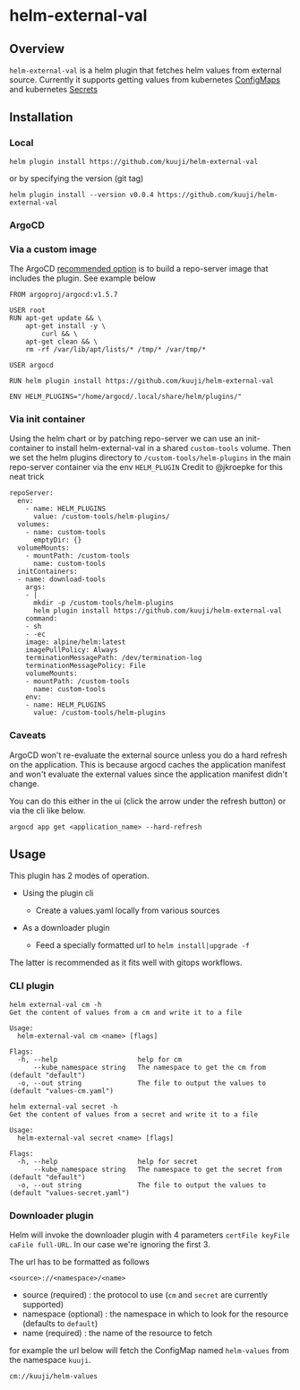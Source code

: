 # helm-external-val

## Overview

`helm-external-val` is a helm plugin that fetches helm values from external source.
Currently it supports getting values from kubernetes [ConfigMaps](https://kubernetes.io/docs/concepts/configuration/configmap/) and kubernetes [Secrets](https://kubernetes.io/docs/concepts/configuration/secret/)

## Installation

### Local

```
helm plugin install https://github.com/kuuji/helm-external-val
```

or by specifying the version (git tag)

```
helm plugin install --version v0.0.4 https://github.com/kuuji/helm-external-val
```


### ArgoCD

### Via a custom image

The ArgoCD [recommended option](https://argo-cd.readthedocs.io/en/stable/user-guide/helm/#helm-plugins) is to build a repo-server image that includes the plugin.
See example below

```
FROM argoproj/argocd:v1.5.7

USER root
RUN apt-get update && \
    apt-get install -y \
        curl && \
    apt-get clean && \
    rm -rf /var/lib/apt/lists/* /tmp/* /var/tmp/*

USER argocd

RUN helm plugin install https://github.com/kuuji/helm-external-val

ENV HELM_PLUGINS="/home/argocd/.local/share/helm/plugins/"
```

### Via init container

Using the helm chart or by patching repo-server we can use an init-container to install helm-external-val in a shared `custom-tools` volume.
Then we set the helm plugins directory to `/custom-tools/helm-plugins` in the main repo-server container via the env `HELM_PLUGIN`
Credit to @jkroepke for this neat trick

```
repoServer:
  env:
    - name: HELM_PLUGINS
      value: /custom-tools/helm-plugins/
  volumes:
    - name: custom-tools
      emptyDir: {}
  volumeMounts:
    - mountPath: /custom-tools
      name: custom-tools
  initContainers:
  - name: download-tools
    args:
    - |
      mkdir -p /custom-tools/helm-plugins
      helm plugin install https://github.com/kuuji/helm-external-val
    command:
    - sh
    - -ec
    image: alpine/helm:latest
    imagePullPolicy: Always
    terminationMessagePath: /dev/termination-log
    terminationMessagePolicy: File
    volumeMounts:
    - mountPath: /custom-tools
      name: custom-tools
    env:
    - name: HELM_PLUGINS
      value: /custom-tools/helm-plugins
```

### Caveats

ArgoCD won't re-evaluate the external source unless you do a hard refresh on the application. This is because argocd caches the application manifest and won't evaluate the external values since the application manifest didn't change.

You can do this either in the ui (click the arrow under the refresh button) or via the cli like below.

```
argocd app get <application_name> --hard-refresh
```

## Usage

This plugin has 2 modes of operation.

- Using the plugin cli
  - Create a values.yaml locally from various sources

- As a downloader plugin
  - Feed a specially formatted url to `helm install|upgrade -f`

The latter is recommended as it fits well with gitops workflows.


### CLI plugin

```
helm external-val cm -h
Get the content of values from a cm and write it to a file

Usage:
  helm-external-val cm <name> [flags]

Flags:
  -h, --help                    help for cm
      --kube_namespace string   The namespace to get the cm from (default "default")
  -o, --out string              The file to output the values to (default "values-cm.yaml")
```

```
helm external-val secret -h
Get the content of values from a secret and write it to a file

Usage:
  helm-external-val secret <name> [flags]

Flags:
  -h, --help                    help for secret
      --kube_namespace string   The namespace to get the secret from (default "default")
  -o, --out string              The file to output the values to (default "values-secret.yaml")
```

### Downloader plugin

Helm will invoke the downloader plugin with 4 parameters `certFile keyFile caFile full-URL`. In our case we're ignoring the first 3.

The url has to be formatted as follows 

```
<source>://<namespace>/<name>
```

- source (required) : the protocol to use (`cm` and `secret` are currently supported)
- namespace (optional) : the namespace in which to look for the resource (defaults to `default`)
- name (required) : the name of the resource to fetch

for example the url below will fetch the ConfigMap named `helm-values` from the namespace `kuuji`.

```
cm://kuuji/helm-values
```
